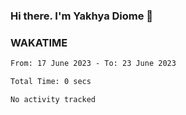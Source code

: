 ### Hi there. I'm Yakhya Diome 👋

### WAKATIME
<!--START_SECTION:waka-->

```txt
From: 17 June 2023 - To: 23 June 2023

Total Time: 0 secs

No activity tracked
```

<!--END_SECTION:waka-->
